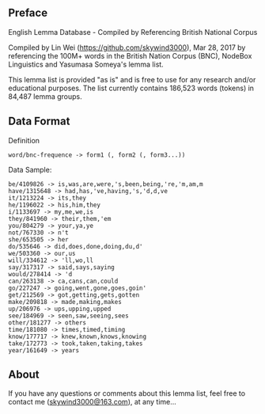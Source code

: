## Preface

English Lemma Database - Compiled by Referencing British National Corpus

Compiled by Lin Wei (https://github.com/skywind3000), Mar 28, 2017 by referencing the 100M+ words in the British Nation Corpus (BNC), NodeBox Linguistics and Yasumasa Someya's lemma list.

This lemma list is provided "as is" and is free to use for any research and/or educational purposes. The list currently contains 186,523 words (tokens) in 84,487 lemma groups. 


## Data Format

Definition

```text
word/bnc-frequence -> form1 (, form2 (, form3...))
```

Data Sample:
```text
be/4109826 -> is,was,are,were,'s,been,being,'re,'m,am,m
have/1315648 -> had,has,'ve,having,'s,'d,d,ve
it/1213224 -> its,they
he/1196022 -> his,him,they
i/1133697 -> my,me,we,is
they/841960 -> their,them,'em
you/804279 -> your,ya,ye
not/767330 -> n't
she/653505 -> her
do/535646 -> did,does,done,doing,du,d'
we/503360 -> our,us
will/334612 -> 'll,wo,ll
say/317317 -> said,says,saying
would/278414 -> 'd
can/263138 -> ca,cans,can,could
go/227247 -> going,went,gone,goes,goin'
get/212569 -> got,getting,gets,gotten
make/209818 -> made,making,makes
up/206976 -> ups,upping,upped
see/184969 -> seen,saw,seeing,sees
other/181277 -> others
time/181080 -> times,timed,timing
know/177717 -> knew,known,knows,knowing
take/172773 -> took,taken,taking,takes
year/161649 -> years
```


## About

If you have any questions or comments about this lemma list, feel free to contact me (skywind3000@163.com), at any time...

